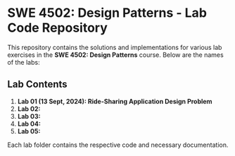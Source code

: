 # SWE 4502: Design Patterns - Lab Code Repository

This repository contains the solutions and implementations for various lab exercises in the **SWE 4502: Design Patterns** course. Below are the names of the labs:

## Lab Contents

1. **Lab 01 (13 Sept, 2024): Ride-Sharing Application Design Problem**
2. **Lab 02:**
3. **Lab 03:**
4. **Lab 04:**
5. **Lab 05:**

Each lab folder contains the respective code and necessary documentation.
